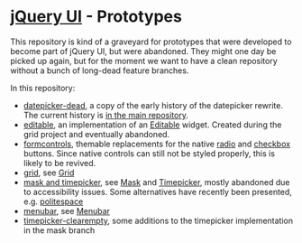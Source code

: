 [jQuery UI](http://jqueryui.com/) - Prototypes
================================

This repository is kind of a graveyard for prototypes that were developed to become part of jQuery UI, but were abandoned. They might one day be picked up again, but for the moment we want to have a clean repository without a bunch of long-dead feature branches.

In this repository:

- [datepicker-dead](tree/datepicker-dead), a copy of the early history of the datepicker rewrite. The current history is [in the main repository](https://github.com/jquery/jquery-ui/tree/datepicker).
- [editable](tree/editable), an implementation of an [Editable](http://wiki.jqueryui.com/w/page/12137959/Editable) widget. Created during the grid project and eventually abandoned.
- [formcontrols](tree/formcontrols), themable replacements for the native [radio](http://wiki.jqueryui.com/w/page/12138030/Radiobutton) and [checkbox](http://wiki.jqueryui.com/w/page/12137730/Checkbox) buttons. Since native controls can still not be styled properly, this is likely to be revived.
- [grid](tree/grid), see [Grid](http://wiki.jqueryui.com/w/page/34246941/Grid)
- [mask and timepicker](tree/mask), see [Mask](http://wiki.jqueryui.com/w/page/12137996/Mask) and [Timepicker](http://wiki.jqueryui.com/w/page/12138092/Timepicker), mostly abandoned due to accessibility issues. Some alternatives have recently been presented, e.g. [politespace](https://github.com/filamentgroup/politespace)
- [menubar](tree/menubar), see [Menubar](http://wiki.jqueryui.com/w/page/38666403/Menubar)
- [timepicker-clearempty](tree/timepicker-clearempty), some additions to the timepicker implementation in the mask branch
